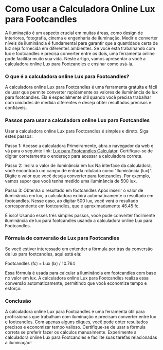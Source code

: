 Como usar a Calculadora Online Lux para Footcandles
===================================================

A iluminação é um aspecto crucial em muitas áreas, como design de interiores, fotografia, cinema e engenharia de iluminação. Medir e converter níveis de iluminância é fundamental para garantir que a quantidade certa de luz seja fornecida em diferentes ambientes. Se você está trabalhando com lux e footcandles e precisa converter entre os dois, uma ferramenta online pode facilitar muito sua vida. Neste artigo, vamos apresentar a você a calculadora online Lux para Footcandles e ensinar como usá-la.

### O que é a calculadora online Lux para Footcandles?

A calculadora online Lux para Footcandles é uma ferramenta gratuita e fácil de usar que permite converter rapidamente os valores de iluminância de lux para footcandles. Ela é especialmente útil quando você precisa trabalhar com unidades de medida diferentes e deseja obter resultados precisos e confiáveis.

### Passos para usar a calculadora online Lux para Footcandles

Usar a calculadora online Lux para Footcandles é simples e direto. Siga estes passos:

Passo 1: Acesse a calculadora Primeiramente, abra o navegador da web e vá para o seguinte link: [Lux para Footcandles Calculator](https://www.onlinecalculatorsfree.com/pt/tools/lux-to-footcandles-calculator.html). Certifique-se de digitar corretamente o endereço para acessar a calculadora correta.

Passo 2: Insira o valor de iluminância em lux Na interface da calculadora, você encontrará um campo de entrada rotulado como "Iluminância (lux)". Digite o valor que você deseja converter para footcandles. Por exemplo, vamos supor que você tenha medido uma iluminância de 500 lux.

Passo 3: Obtenha o resultado em footcandles Após inserir o valor de iluminância em lux, a calculadora exibirá automaticamente o resultado em footcandles. Nesse caso, ao digitar 500 lux, você verá o resultado correspondente em footcandles, que é aproximadamente 46.45 fc.

É isso! Usando esses três simples passos, você pode converter facilmente iluminância de lux para footcandles usando a calculadora online Lux para Footcandles.

### Fórmula de conversão de Lux para Footcandles

Se você estiver interessado em entender a fórmula por trás da conversão de lux para footcandles, aqui está ela:

Footcandles (fc) = Lux (lx) / 10.764

Essa fórmula é usada para calcular a iluminância em footcandles com base no valor em lux. A calculadora online Lux para Footcandles realiza essa conversão automaticamente, permitindo que você economize tempo e esforço.

### Conclusão

A calculadora online Lux para Footcandles é uma ferramenta útil para profissionais que trabalham com iluminação e precisam converter entre lux e footcandles. Com apenas alguns cliques, você pode obter resultados precisos e economizar tempo valioso. Certifique-se de usar a fórmula correta se preferir fazer os cálculos manualmente. Experimente a calculadora online Lux para Footcandles e facilite suas tarefas relacionadas à iluminação!